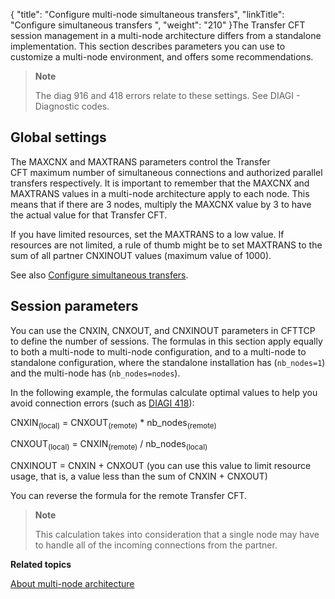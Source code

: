 {
    "title": "Configure multi-node simultaneous transfers",
    "linkTitle": "Configure simultaneous transfers ",
    "weight": "210"
}The Transfer CFT session management in a multi-node architecture differs from a standalone implementation. This section describes parameters you can use to customize a multi-node environment, and offers some recommendations.

> **Note**
>
> The diag 916 and 418 errors relate to these settings. See DIAGI - Diagnostic
> codes.

## Global settings

The MAXCNX and MAXTRANS parameters control the Transfer CFT maximum number of simultaneous connections and authorized parallel transfers respectively. It is important to remember that the MAXCNX and MAXTRANS values in a multi-node architecture apply to each node. This means that if there are 3 nodes, multiply the MAXCNX value by 3 to have the actual value for that Transfer CFT.

If you have limited resources, set the MAXTRANS to a low value. If resources are not limited, a rule of thumb might be to set MAXTRANS to the sum of all partner CNXINOUT values (maximum value of 1000).

See also <a href="../../concepts/about_parallel_transfers" class="MCXref xref">Configure simultaneous transfers</a>.

## Session parameters

You can use the CNXIN, CNXOUT, and CNXINOUT parameters in CFTTCP to define the number of sessions. The formulas in this section apply equally to both a multi-node to multi-node configuration, and to a multi-node to standalone configuration, where the standalone installation has (`nb_nodes=1`) and the multi-node has (`nb_nodes=nodes`).

In the following example, the formulas calculate optimal values to help you avoid connection errors (such as [DIAGI 418](../../troubleshoot_intro/messages_and_error_codes_start_here/diagi_diagnostic_codes)):

CNXIN<sub>(local)</sub> = CNXOUT<sub>(remote)</sub> \* nb\_nodes<sub>(remote)</sub>

CNXOUT<sub>(local)</sub> = CNXIN<sub>(remote)</sub> / nb\_nodes<sub>(local)</sub>

CNXINOUT = CNXIN + CNXOUT (you can use this value to limit resource usage, that is, a value less than the sum of CNXIN + CNXOUT)

You can reverse the formula for the remote Transfer CFT.

> **Note**
>
> This calculation takes into consideration that a single node may have to handle all of the incoming connections from the partner.

****Related topics****

[About multi-node architecture](../)

